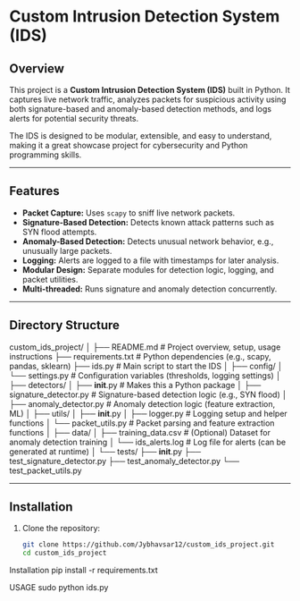 # Custom Intrusion Detection System (IDS)

## Overview

This project is a **Custom Intrusion Detection System (IDS)** built in Python. It captures live network traffic, analyzes packets for suspicious activity using both signature-based and anomaly-based detection methods, and logs alerts for potential security threats.

The IDS is designed to be modular, extensible, and easy to understand, making it a great showcase project for cybersecurity and Python programming skills.

---

## Features

- **Packet Capture:** Uses `scapy` to sniff live network packets.
- **Signature-Based Detection:** Detects known attack patterns such as SYN flood attempts.
- **Anomaly-Based Detection:** Detects unusual network behavior, e.g., unusually large packets.
- **Logging:** Alerts are logged to a file with timestamps for later analysis.
- **Modular Design:** Separate modules for detection logic, logging, and packet utilities.
- **Multi-threaded:** Runs signature and anomaly detection concurrently.

---

## Directory Structure
custom_ids_project/
│
├── README.md                  # Project overview, setup, usage instructions
├── requirements.txt           # Python dependencies (e.g., scapy, pandas, sklearn)
├── ids.py                     # Main script to start the IDS
│
├── config/
│   └── settings.py            # Configuration variables (thresholds, logging settings)
│
├── detectors/
│   ├── __init__.py            # Makes this a Python package
│   ├── signature_detector.py  # Signature-based detection logic (e.g., SYN flood)
│   ├── anomaly_detector.py    # Anomaly detection logic (feature extraction, ML)
│
├── utils/
│   ├── __init__.py
│   ├── logger.py              # Logging setup and helper functions
│   └── packet_utils.py        # Packet parsing and feature extraction functions
│
├── data/
│   ├── training_data.csv      # (Optional) Dataset for anomaly detection training
│   └── ids_alerts.log         # Log file for alerts (can be generated at runtime)
│
└── tests/
    ├── __init__.py
    ├── test_signature_detector.py
    ├── test_anomaly_detector.py
    └── test_packet_utils.py


---

## Installation

1. Clone the repository:

   ```bash
   git clone https://github.com/Jybhavsar12/custom_ids_project.git
   cd custom_ids_project

Installation
   pip install -r requirements.txt

USAGE
   sudo python ids.py

